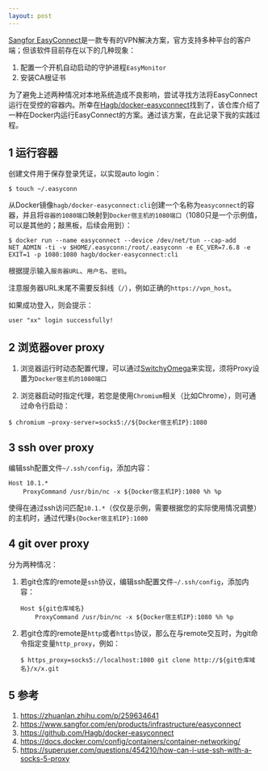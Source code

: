 ```yaml
---
layout: post
---
```


[Sangfor EasyConnect](https://www.sangfor.com/en/products/infrastructure/easyconnect)是一款专有的VPN解决方案，官方支持多种平台的客户端；但该软件目前存在以下的几种现象：

1. 配置一个开机自动启动的守护进程`EasyMonitor`
2. 安装CA根证书

为了避免上述两种情况对本地系统造成不良影响，尝试寻找方法将EasyConnect运行在受控的容器内。所幸在[Hagb/docker-easyconnect](https://github.com/Hagb/docker-easyconnect)找到了，该仓库介绍了一种在Docker内运行EasyConnect的方案。通过该方案，在此记录下我的实践过程。

## 1 运行容器

创建文件用于保存登录凭证，以实现auto login：

```
$ touch ~/.easyconn
```

从Docker镜像`hagb/docker-easyconnect:cli`创建一个名称为`easyconnect`的容器，并且将`容器的1080端口`映射到`Docker宿主机的1080端口`（1080只是一个示例值，可以是其他的；敲黑板，后续会用到）：

```
$ docker run --name easyconnect --device /dev/net/tun --cap-add NET_ADMIN -ti -v $HOME/.easyconn:/root/.easyconn -e EC_VER=7.6.8 -e EXIT=1 -p 1080:1080 hagb/docker-easyconnect:cli
```

根据提示输入`服务器URL`、`用户名`、`密码`。

注意服务器URL末尾不需要反斜线（`/`），例如正确的`https://vpn_host`。

如果成功登入，则会提示：

```
user "xx" login successfully!
```

## 2 浏览器over proxy

1. 浏览器运行时动态配置代理，可以通过[SwitchyOmega](https://github.com/FelisCatus/SwitchyOmega)来实现，须将Proxy设置为`Docker宿主机的1080端口`

2. 浏览器启动时指定代理，若您是使用`Chromium`相关（比如Chrome），则可通过命令行启动：

```
$ chromium —proxy-server=socks5://${Docker宿主机IP}:1080
```

## 3 ssh over proxy

编辑ssh配置文件`~/.ssh/config`，添加内容：

```
Host 10.1.*
    ProxyCommand /usr/bin/nc -x ${Docker宿主机IP}:1080 %h %p
```

使得在通过ssh访问匹配`10.1.*`（仅仅是示例，需要根据您的实际使用情况调整）的主机时，通过代理`${Docker宿主机IP}:1080`

## 4 git over proxy

分为两种情况：

1. 若git仓库的remote是`ssh`协议，编辑ssh配置文件`~/.ssh/config`，添加内容：

    ```
    Host ${git仓库域名}
        ProxyCommand /usr/bin/nc -x ${Docker宿主机IP}:1080 %h %p
    ```

2. 若git仓库的remote是`http`或者`https`协议，那么在与remote交互时，为git命令指定变量`http_proxy`，例如：

    ```
    $ https_proxy=socks5://localhost:1080 git clone http://${git仓库域名}/x/x.git
    ```

## 5 参考

1. https://zhuanlan.zhihu.com/p/259634641
2. https://www.sangfor.com/en/products/infrastructure/easyconnect
3. https://github.com/Hagb/docker-easyconnect
4. https://docs.docker.com/config/containers/container-networking/
5. https://superuser.com/questions/454210/how-can-i-use-ssh-with-a-socks-5-proxy
